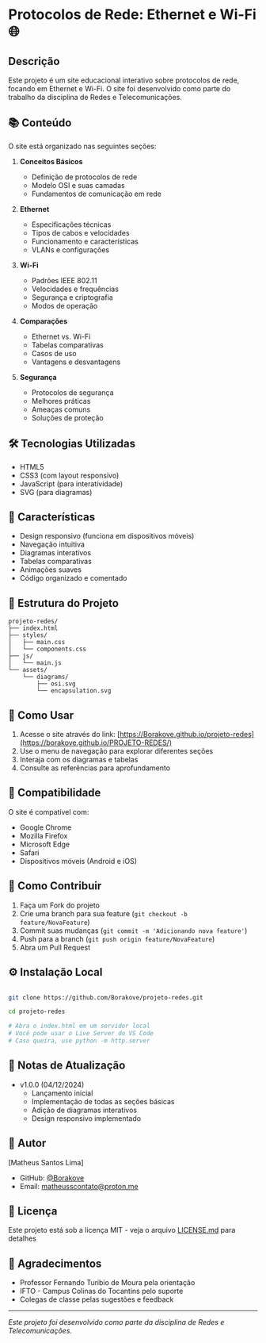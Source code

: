 # Protocolos de Rede: Ethernet e Wi-Fi 🌐

## Descrição
Este projeto é um site educacional interativo sobre protocolos de rede, focando em Ethernet e Wi-Fi. O site foi desenvolvido como parte do trabalho da disciplina de Redes e Telecomunicações. 

## 📚 Conteúdo
O site está organizado nas seguintes seções:

1. **Conceitos Básicos**
   - Definição de protocolos de rede
   - Modelo OSI e suas camadas
   - Fundamentos de comunicação em rede

2. **Ethernet**
   - Especificações técnicas
   - Tipos de cabos e velocidades
   - Funcionamento e características
   - VLANs e configurações

3. **Wi-Fi**
   - Padrões IEEE 802.11
   - Velocidades e frequências
   - Segurança e criptografia
   - Modos de operação

4. **Comparações**
   - Ethernet vs. Wi-Fi
   - Tabelas comparativas
   - Casos de uso
   - Vantagens e desvantagens

5. **Segurança**
   - Protocolos de segurança
   - Melhores práticas
   - Ameaças comuns
   - Soluções de proteção

## 🛠️ Tecnologias Utilizadas
- HTML5
- CSS3 (com layout responsivo)
- JavaScript (para interatividade)
- SVG (para diagramas)

## 🌟 Características
- Design responsivo (funciona em dispositivos móveis)
- Navegação intuitiva
- Diagramas interativos
- Tabelas comparativas
- Animações suaves
- Código organizado e comentado

## 📂 Estrutura do Projeto
```
projeto-redes/
├── index.html
├── styles/
│   ├── main.css        
│   └── components.css   
├── js/
│   └── main.js         
└── assets/
    └── diagrams/      
        ├── osi.svg
        └── encapsulation.svg
```

## 🚀 Como Usar
1. Acesse o site através do link: [https://Borakove.github.io/projeto-redes](https://borakove.github.io/PROJETO-REDES/)
2. Use o menu de navegação para explorar diferentes seções
3. Interaja com os diagramas e tabelas
4. Consulte as referências para aprofundamento

## 📱 Compatibilidade
O site é compatível com:
- Google Chrome
- Mozilla Firefox
- Microsoft Edge
- Safari
- Dispositivos móveis (Android e iOS)

## 📖 Como Contribuir
1. Faça um Fork do projeto
2. Crie uma branch para sua feature (`git checkout -b feature/NovaFeature`)
3. Commit suas mudanças (`git commit -m 'Adicionando nova feature'`)
4. Push para a branch (`git push origin feature/NovaFeature`)
5. Abra um Pull Request

## ⚙️ Instalação Local
```bash

git clone https://github.com/Borakove/projeto-redes.git

cd projeto-redes

# Abra o index.html em um servidor local
# Você pode usar o Live Server do VS Code
# Caso queira, use python -m http.server
```

## 📝 Notas de Atualização
- v1.0.0 (04/12/2024)
  - Lançamento inicial
  - Implementação de todas as seções básicas
  - Adição de diagramas interativos
  - Design responsivo implementado

## 👥 Autor
[Matheus Santos Lima]
- GitHub: [@Borakove](https://github.com/Borakove)
- Email: matheusscontato@proton.me

## 📄 Licença
Este projeto está sob a licença MIT - veja o arquivo [LICENSE.md](LICENSE.md) para detalhes

## 🙏 Agradecimentos
- Professor Fernando Turibio de Moura pela orientação
- IFTO - Campus Colinas do Tocantins pelo suporte
- Colegas de classe pelas sugestões e feedback

---
*Este projeto foi desenvolvido como parte da disciplina de Redes e Telecomunicações.*
